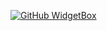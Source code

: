 [![GitHub WidgetBox](https://github-widgetbox.vercel.app/api/profile?username=Jurredr&data=followers,repositories,stars,commits)](https://github.com/2xer)
